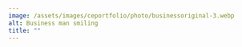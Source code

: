 ```yaml
---
image: /assets/images/ceportfolio/photo/businessoriginal-3.webp
alt: Business man smiling
title: ""
---
```

